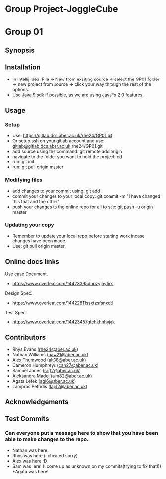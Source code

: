 # Group Project-JoggleCube
# Group 01
## Synopsis

## Installation

* In intellij Idea: File -> New from exsiting source -> select the GP01 folder -> new project from source -> click your way through the rest of the options.
* Use Java 9 sdk if possible, as we are using JavaFx 2.0 features.

## Usage

### Setup

* Use: https://gitlab.dcs.aber.ac.uk/rhe24/GP01.git
* Or setup ssh on your gitlab account and use: gitlab@gitlab.dcs.aber.ac.uk:rhe24/GP01.git
* add source using the command: git remote add origin <url>
* navigate to the folder you want to hold the project: cd <folderpath>
* run: git init
* run: git pull origin master

### Modifying files

* add changes to your commit using: git add .
* commit your changes to your local copy: git commit -m "I have changed this that and the other"
* push your changes to the online repo for all to see: git push -u origin master
 
### Updating your copy
* Remember to update your local repo before starting work incase changes have been made.
* Use: git pull origin master.

## Online docs links

Use case Document.

* https://www.overleaf.com/14423395dhpzyjhytjcs

Design Spec.

* https://www.overleaf.com/14422811ssxtzsfsnxdd

Test Spec.

* https://www.overleaf.com/14423457gtchkhnhyjgk

## Contributors

* Rhys Evans (rhe24@aber.ac.uk)
* Nathan Williams (naw21@aber.ac.uk)
* Alex Thumwood (alt38@aber.ac.uk)
* Cameron Humphreys (cah27@aber.ac.uk)
* Samuel Jones (srj12@aber.ac.uk)
* Aleksandra Madej (alm82@aber.ac.uk)
* Agata Lefek (agl6@aber.ac.uk)
* Lampros Petridis (lap12@aber.ac.uk)

## Acknowledgements


## Test Commits
### Can everyone put a message here to show that you have been able to make changes to the repo.

* Nathan was here.
* Rhys was here (i cheated sorry)
* Alex was here :D 
* Sam was 'ere! (I come up as unknown on my commits(trying to fix that!))
*Agata was here! 
